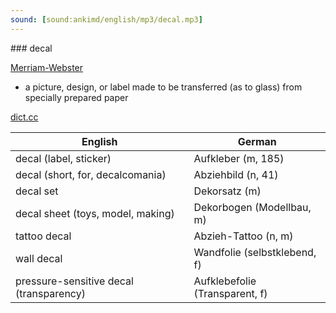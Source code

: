 ```yaml
---
sound: [sound:ankimd/english/mp3/decal.mp3]
---
```


\### decal

[Merriam-Webster](https://www.merriam-webster.com/dictionary/decal)

- a picture, design, or label made to be transferred (as to glass) from specially prepared paper

[dict.cc](https://www.dict.cc/decal)

| English        | German       |
| -------------- | ------------ |
| decal (label, sticker) | Aufkleber (m, 185) |
| decal (short, for, decalcomania) | Abziehbild (n, 41) |
| decal set | Dekorsatz (m) |
| decal sheet (toys, model, making) | Dekorbogen (Modellbau, m) |
| tattoo decal | Abzieh-Tattoo (n, m) |
| wall decal | Wandfolie (selbstklebend, f) |
| pressure-sensitive decal (transparency) | Aufklebefolie (Transparent, f) |
